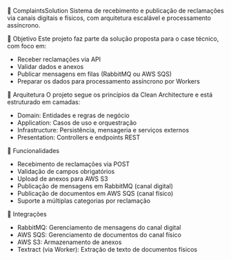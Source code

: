 📮 ComplaintsSolution
Sistema de recebimento e publicação de reclamações via canais digitais e físicos, com arquitetura escalável e processamento assíncrono.

📌 Objetivo
Este projeto faz parte da solução proposta para o case técnico, com foco em:
- Receber reclamações via API
- Validar dados e anexos
- Publicar mensagens em filas (RabbitMQ ou AWS SQS)
- Preparar os dados para processamento assíncrono por Workers

🧱 Arquitetura
O projeto segue os princípios da Clean Architecture e está estruturado em camadas:
- Domain: Entidades e regras de negócio
- Application: Casos de uso e orquestração
- Infrastructure: Persistência, mensageria e serviços externos
- Presentation: Controllers e endpoints REST

🚀 Funcionalidades
- Recebimento de reclamações via POST
- Validação de campos obrigatórios
- Upload de anexos para AWS S3
- Publicação de mensagens em RabbitMQ (canal digital)
- Publicação de documentos em AWS SQS (canal físico)
- Suporte a múltiplas categorias por reclamação

🔗 Integrações
- RabbitMQ: Gerenciamento de mensagens do canal digital
- AWS SQS: Gerenciamento de documentos do canal físico
- AWS S3: Armazenamento de anexos
- Textract (via Worker): Extração de texto de documentos físicos
